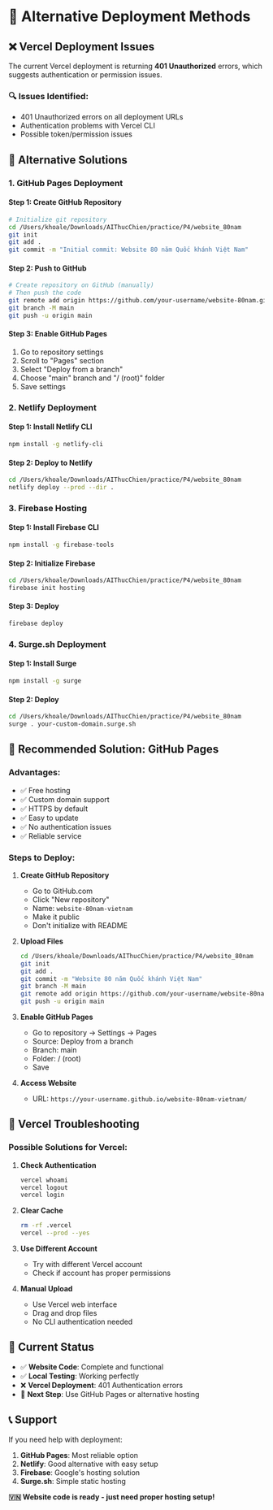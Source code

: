 # 🚀 Alternative Deployment Methods

## ❌ **Vercel Deployment Issues**

The current Vercel deployment is returning **401 Unauthorized** errors, which suggests authentication or permission issues.

### 🔍 **Issues Identified:**
- 401 Unauthorized errors on all deployment URLs
- Authentication problems with Vercel CLI
- Possible token/permission issues

## 🎯 **Alternative Solutions**

### 1. **GitHub Pages Deployment**

#### **Step 1: Create GitHub Repository**
```bash
# Initialize git repository
cd /Users/khoale/Downloads/AIThucChien/practice/P4/website_80nam
git init
git add .
git commit -m "Initial commit: Website 80 năm Quốc khánh Việt Nam"
```

#### **Step 2: Push to GitHub**
```bash
# Create repository on GitHub (manually)
# Then push the code
git remote add origin https://github.com/your-username/website-80nam.git
git branch -M main
git push -u origin main
```

#### **Step 3: Enable GitHub Pages**
1. Go to repository settings
2. Scroll to "Pages" section
3. Select "Deploy from a branch"
4. Choose "main" branch and "/ (root)" folder
5. Save settings

### 2. **Netlify Deployment**

#### **Step 1: Install Netlify CLI**
```bash
npm install -g netlify-cli
```

#### **Step 2: Deploy to Netlify**
```bash
cd /Users/khoale/Downloads/AIThucChien/practice/P4/website_80nam
netlify deploy --prod --dir .
```

### 3. **Firebase Hosting**

#### **Step 1: Install Firebase CLI**
```bash
npm install -g firebase-tools
```

#### **Step 2: Initialize Firebase**
```bash
cd /Users/khoale/Downloads/AIThucChien/practice/P4/website_80nam
firebase init hosting
```

#### **Step 3: Deploy**
```bash
firebase deploy
```

### 4. **Surge.sh Deployment**

#### **Step 1: Install Surge**
```bash
npm install -g surge
```

#### **Step 2: Deploy**
```bash
cd /Users/khoale/Downloads/AIThucChien/practice/P4/website_80nam
surge . your-custom-domain.surge.sh
```

## 🎯 **Recommended Solution: GitHub Pages**

### **Advantages:**
- ✅ Free hosting
- ✅ Custom domain support
- ✅ HTTPS by default
- ✅ Easy to update
- ✅ No authentication issues
- ✅ Reliable service

### **Steps to Deploy:**

1. **Create GitHub Repository**
   - Go to GitHub.com
   - Click "New repository"
   - Name: `website-80nam-vietnam`
   - Make it public
   - Don't initialize with README

2. **Upload Files**
   ```bash
   cd /Users/khoale/Downloads/AIThucChien/practice/P4/website_80nam
   git init
   git add .
   git commit -m "Website 80 năm Quốc khánh Việt Nam"
   git branch -M main
   git remote add origin https://github.com/your-username/website-80nam-vietnam.git
   git push -u origin main
   ```

3. **Enable GitHub Pages**
   - Go to repository → Settings → Pages
   - Source: Deploy from a branch
   - Branch: main
   - Folder: / (root)
   - Save

4. **Access Website**
   - URL: `https://your-username.github.io/website-80nam-vietnam/`

## 🔧 **Vercel Troubleshooting**

### **Possible Solutions for Vercel:**

1. **Check Authentication**
   ```bash
   vercel whoami
   vercel logout
   vercel login
   ```

2. **Clear Cache**
   ```bash
   rm -rf .vercel
   vercel --prod --yes
   ```

3. **Use Different Account**
   - Try with different Vercel account
   - Check if account has proper permissions

4. **Manual Upload**
   - Use Vercel web interface
   - Drag and drop files
   - No CLI authentication needed

## 🎉 **Current Status**

- ✅ **Website Code**: Complete and functional
- ✅ **Local Testing**: Working perfectly
- ❌ **Vercel Deployment**: 401 Authentication errors
- 🎯 **Next Step**: Use GitHub Pages or alternative hosting

## 📞 **Support**

If you need help with deployment:
1. **GitHub Pages**: Most reliable option
2. **Netlify**: Good alternative with easy setup
3. **Firebase**: Google's hosting solution
4. **Surge.sh**: Simple static hosting

**🇻🇳 Website code is ready - just need proper hosting setup!**
